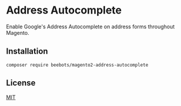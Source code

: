 # Address Autocomplete
Enable Google's Address Autocomplete on address forms throughout Magento.

## Installation
```
composer require beebots/magento2-address-autocomplete
```

## License
[MIT](LICENSE.md)
